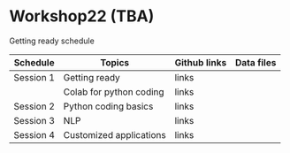 # Workshop22 (TBA)

Getting ready schedule

| Schedule | Topics | Github links | Data files |
|----------|--------|--------------|------------|
| Session 1 | Getting ready | links |     |
|           | Colab for python coding | links |     |
| Session 2 | Python coding basics | links |     |
| Session 3 | NLP | links |     |
| Session 4 | Customized applications | links |     |

